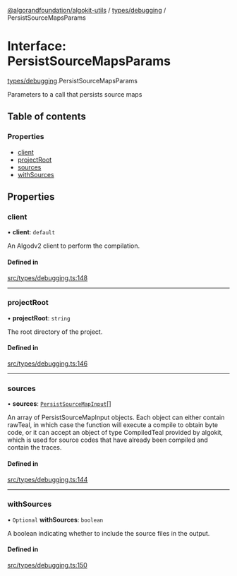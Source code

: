 [@algorandfoundation/algokit-utils](../README.md) / [types/debugging](../modules/types_debugging.md) / PersistSourceMapsParams

# Interface: PersistSourceMapsParams

[types/debugging](../modules/types_debugging.md).PersistSourceMapsParams

Parameters to a call that persists source maps

## Table of contents

### Properties

- [client](types_debugging.PersistSourceMapsParams.md#client)
- [projectRoot](types_debugging.PersistSourceMapsParams.md#projectroot)
- [sources](types_debugging.PersistSourceMapsParams.md#sources)
- [withSources](types_debugging.PersistSourceMapsParams.md#withsources)

## Properties

### client

• **client**: `default`

An Algodv2 client to perform the compilation.

#### Defined in

[src/types/debugging.ts:148](https://github.com/algorandfoundation/algokit-utils-ts/blob/main/src/types/debugging.ts#L148)

___

### projectRoot

• **projectRoot**: `string`

The root directory of the project.

#### Defined in

[src/types/debugging.ts:146](https://github.com/algorandfoundation/algokit-utils-ts/blob/main/src/types/debugging.ts#L146)

___

### sources

• **sources**: [`PersistSourceMapInput`](../classes/types_debugging.PersistSourceMapInput.md)[]

An array of PersistSourceMapInput objects. Each object can either contain rawTeal, in which case the function will execute a compile to obtain byte code, or it can accept an object of type CompiledTeal provided by algokit, which is used for source codes that have already been compiled and contain the traces.

#### Defined in

[src/types/debugging.ts:144](https://github.com/algorandfoundation/algokit-utils-ts/blob/main/src/types/debugging.ts#L144)

___

### withSources

• `Optional` **withSources**: `boolean`

A boolean indicating whether to include the source files in the output.

#### Defined in

[src/types/debugging.ts:150](https://github.com/algorandfoundation/algokit-utils-ts/blob/main/src/types/debugging.ts#L150)
